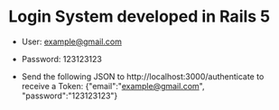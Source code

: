 # Login System developed in Rails 5

* User: example@gmail.com

* Password: 123123123

* Send the following JSON to http://localhost:3000/authenticate to receive a Token: {"email":"example@gmail.com", "password":"123123123"}

